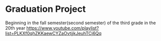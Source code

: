 # Graduation Project

Beginning in the fall semester(second semester) of the third grade in the 20th year
https://www.youtube.com/playlist?list=PLKXf0qhZKKaewCYZaOvtjjkJeuhTCj6Qq
